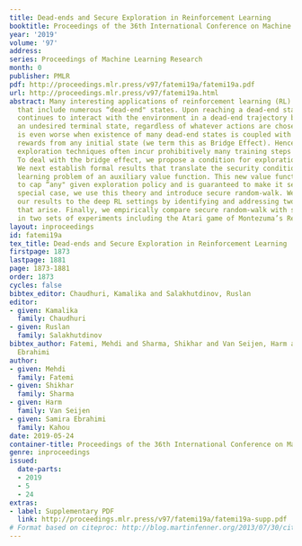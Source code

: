 ```yaml
---
title: Dead-ends and Secure Exploration in Reinforcement Learning
booktitle: Proceedings of the 36th International Conference on Machine Learning
year: '2019'
volume: '97'
address: 
series: Proceedings of Machine Learning Research
month: 0
publisher: PMLR
pdf: http://proceedings.mlr.press/v97/fatemi19a/fatemi19a.pdf
url: http://proceedings.mlr.press/v97/fatemi19a.html
abstract: Many interesting applications of reinforcement learning (RL) involve MDPs
  that include numerous “dead-end" states. Upon reaching a dead-end state, the agent
  continues to interact with the environment in a dead-end trajectory before reaching
  an undesired terminal state, regardless of whatever actions are chosen. The situation
  is even worse when existence of many dead-end states is coupled with distant positive
  rewards from any initial state (we term this as Bridge Effect). Hence, conventional
  exploration techniques often incur prohibitively many training steps before convergence.
  To deal with the bridge effect, we propose a condition for exploration, called security.
  We next establish formal results that translate the security condition into the
  learning problem of an auxiliary value function. This new value function is used
  to cap “any" given exploration policy and is guaranteed to make it secure. As a
  special case, we use this theory and introduce secure random-walk. We next extend
  our results to the deep RL settings by identifying and addressing two main challenges
  that arise. Finally, we empirically compare secure random-walk with standard benchmarks
  in two sets of experiments including the Atari game of Montezuma’s Revenge.
layout: inproceedings
id: fatemi19a
tex_title: Dead-ends and Secure Exploration in Reinforcement Learning
firstpage: 1873
lastpage: 1881
page: 1873-1881
order: 1873
cycles: false
bibtex_editor: Chaudhuri, Kamalika and Salakhutdinov, Ruslan
editor:
- given: Kamalika
  family: Chaudhuri
- given: Ruslan
  family: Salakhutdinov
bibtex_author: Fatemi, Mehdi and Sharma, Shikhar and Van Seijen, Harm and Kahou, Samira
  Ebrahimi
author:
- given: Mehdi
  family: Fatemi
- given: Shikhar
  family: Sharma
- given: Harm
  family: Van Seijen
- given: Samira Ebrahimi
  family: Kahou
date: 2019-05-24
container-title: Proceedings of the 36th International Conference on Machine Learning
genre: inproceedings
issued:
  date-parts:
  - 2019
  - 5
  - 24
extras:
- label: Supplementary PDF
  link: http://proceedings.mlr.press/v97/fatemi19a/fatemi19a-supp.pdf
# Format based on citeproc: http://blog.martinfenner.org/2013/07/30/citeproc-yaml-for-bibliographies/
---
```

